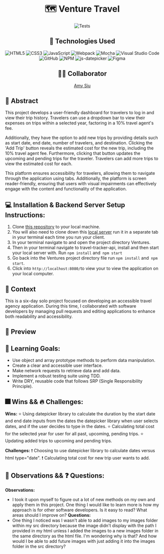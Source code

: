 <div align="center">
  
# 🗺️ Venture Travel 
![Tests](https://badgen.net/badge/tests/passing/green?icon=github)

## 💾 Technologies Used
![HTML5](https://img.shields.io/badge/html5-%23E34F26.svg?style=for-the-badge&logo=html5&logoColor=white)
![CSS3](https://img.shields.io/badge/css3-%231572B6.svg?style=for-the-badge&logo=css3&logoColor=white)
![JavaScript](https://img.shields.io/badge/javascript-%23323330.svg?style=for-the-badge&logo=javascript&logoColor=%23F7DF1E)
![Webpack](https://img.shields.io/badge/webpack-%238DD6F9.svg?style=for-the-badge&logo=webpack&logoColor=black)
![Mocha](https://img.shields.io/badge/-mocha-%238D6748?style=for-the-badge&logo=mocha&logoColor=white)
![Visual Studio Code](https://img.shields.io/badge/Visual%20Studio%20Code-0078d7.svg?style=for-the-badge&logo=visual-studio-code&logoColor=white)
![GitHub](https://img.shields.io/badge/github-%23121011.svg?style=for-the-badge&logo=github&logoColor=white)
![NPM](https://img.shields.io/badge/NPM-%23CB3837.svg?style=for-the-badge&logo=npm&logoColor=white)
![js-datepicker](https://img.shields.io/badge/Datepicker.js-red?style=for-the-badge&logo=npm&logoColor=white)
![Figma](https://img.shields.io/badge/figma-%23F24E1E.svg?style=for-the-badge&logo=figma&logoColor=white)

## 👩‍💻 Collaborator
[Amy Siu](https://github.com/amysiu1028) 

</div>

## 💭 Abstract
This project develops a user-friendly dashboard for travelers to log in and view their trip history. Travelers can use a dropdown bar to view their expenses on trips within a selected year, factoring in a 10% travel agent's fee. 

Additionally, they have the option to add new trips by providing details such as start date, end date, number of travelers, and destination. Clicking the 'Add Trip' button reveals the estimated cost for the new trip, including the 10% travel agent fee. Furthermore, clicking that button updates the upcoming and pending trips for the traveler. Travelers can add more trips to view the estimated cost for each.

This platform ensures accessibility for travelers, allowing them to navigate through the application using tabs. Additionally, the platform is screen reader-friendly, ensuring that users with visual impairments can effectively engage with the content and functionality of the application.

## 💻 Installation & Backend Server Setup Instructions:
1. Clone [this repository](https://github.com/amysiu1028/Ventures) to your local machine.
2. You will also need to clone down this [local server](https://github.com/turingschool-examples/travel-tracker-api) run it in a separate tab in your terminal each time you run your client.
2. In your terminal navigate to and open the project directory Ventures.
3. Then in your terminal navigate to travel-tracker-api, install and then start your local server with. Run `npm install` and` npm start`
4. Go back into the Ventures project directory file run `npm install` and` npm start`.
5. Click into `http://localhost:8080/`to view your to view the application on your local computer.

## 📝  Context
This is a six-day solo project focused on developing an accessible travel agency application. During this time, I collaborated with software developers by managing pull requests and editing applications to enhance both readability and accessibility.

## 🎥 Preview 


## 🧠 Learning Goals:
- Use object and array prototype methods to perform data manipulation.
- Create a clear and accessible user interface.
- Make network requests to retrieve data and add data.
- Implement a robust testing suite using TDD.
- Write DRY, reusable code that follows SRP (Single Responsibility Principle).

## 🎆 Wins && 🔥 Challenges: 
**Wins:**
⭐ Using datepicker library to calculate the duration by the start date and end date inputs from the dates the datepicker library when user selects dates, and if the user decides to type in the dates.
⭐ Calculating total cost for the selected year for user for all past, upcoming, pending trips. 
⭐ Updating added trips to upcoming and pending trips. 

**Challenges:**
❗ Choosing to use datepicker library to calculate dates versus html type="date".
❗ Calculating total cost for new trip user wants to add.

## 📝 Observations && ❓ Questions:
**Observations:**
- I took it upon myself to figure out a lot of new methods on my own and apply them in this project. One thing I would like to learn more is how my approach is for other software developers. Is it easy to read? What areas should I improve on?
**Questions:**
- One thing I noticed was I wasn't able to add images to my images folder within my src directory because the image didn't display with the path I provided in my html unless I added the images to a new images folder in the same directory as the html file. I'm wondering why is that? And how would I be able to add future images with just adding it into the images folder in the src directory?

